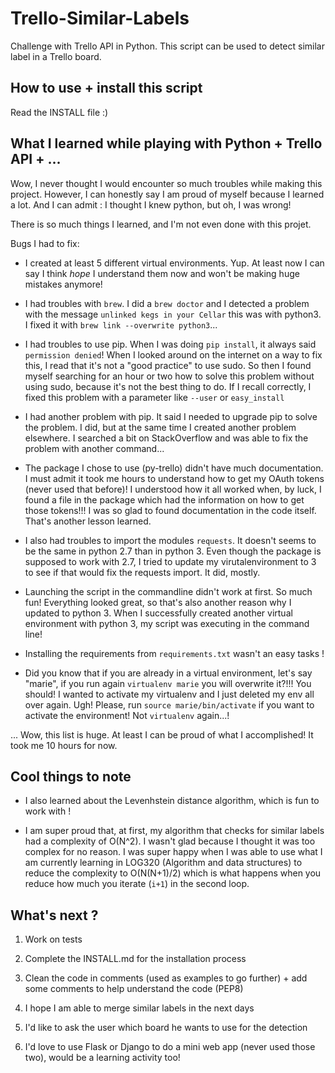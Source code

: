 # Trello-Similar-Labels
Challenge with Trello API in Python. This script can be used to detect similar label in a Trello board. 

## How to use + install this script 

Read the INSTALL file :)


## What I learned while playing with Python + Trello API + ...

Wow, I never thought I would encounter so much troubles while making this project. However, I can honestly say I am proud of myself because I learned a lot. And I can admit : I thought I knew python, but oh, I was wrong! 

There is so much things I learned, and I'm not even done with this projet. 

Bugs I had to fix: 

* I created at least 5 different virtual environments. Yup. At least now I can say I think _hope_ I understand them now and won't be making huge mistakes anymore! 

* I had troubles with `brew`. I did a `brew doctor` and I detected a problem with the message `unlinked kegs in your Cellar` this was with python3. I fixed it with `brew link --overwrite python3`...

* I had troubles to use pip. When I was doing `pip install`, it always said `permission denied`! When I looked around on the internet on a way to fix this, I read that it's not a "good practice" to use sudo. So then I found myself searching for an hour or two how to solve this problem without using sudo, because it's not the best thing to do. If I recall correctly, I fixed this problem with a parameter like `--user` or `easy_install` 

* I had another problem with pip. It said I needed to upgrade pip to solve the problem. I did, but at the same time I created another problem elsewhere. I searched a bit on StackOverflow and was able to fix the problem with another command... 

* The package I chose to use (py-trello) didn't have much documentation. I must admit it took me hours to understand how to get my OAuth tokens (never used that before)! I understood how it all worked when, by luck, I found a file in the package which had the information on how to get those tokens!!! I was so glad to found documentation in the code itself. That's another lesson learned. 

* I also had troubles to import the modules `requests`. It doesn't seems to be the same in python 2.7 than in python 3. Even though the package is supposed to work with 2.7, I tried to update my virutalenvironment to 3 to see if that would fix the requests import. It did, mostly. 

* Launching the script in the commandline didn't work at first. So much fun! Everything looked great, so that's also another reason why I updated to python 3. When I successfully created another virtual environment with python 3, my script was executing in the command line! 

* Installing the requirements from `requirements.txt` wasn't an easy tasks ! 

* Did you know that if you are already in a virtual environment, let's say "marie", if you run again `virtualenv marie` you will overwrite it?!!! You should! I wanted to activate my virtualenv and I just deleted my env all over again. Ugh! Please, run `source marie/bin/activate` if you want to activate the environment! Not `virtualenv` again...! 

... Wow, this list is huge. At least I can be proud of what I accomplished! It took me 10 hours for now. 

## Cool things to note 

* I also learned about the Levenhstein distance algorithm, which is fun to work with ! 

* I am super proud that, at first, my algorithm that checks  for similar labels had a complexity of O(N^2). I wasn't glad because I thought it was too complex for no reason. I was super happy when I was able to use what I am currently learning in LOG320 (Algorithm and data structures) to reduce the complexity to O(N(N+1)/2) which is what happens when you reduce how much you iterate (`i+1`) in the second loop.


## What's next ? 

1. Work on tests  

2. Complete the INSTALL.md for the installation process

3. Clean the code in comments (used as examples to go further) + add some comments to help understand the code (PEP8)

4. I hope I am able to merge similar labels in the next days 

5. I'd like to ask the user which board he wants to use for the detection 

6. I'd love to use Flask or Django to do a mini web app (never used those two), would be a learning activity too! 
